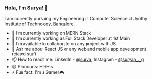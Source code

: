 ### Hola, I'm Surya! 👋

I am currently pursuing my Engineering in Computer Science at Jyothy Institute of Technology, Bangalore.

- 🔭 I’m currently working on MERN Stack
- 🌱 I’m currently working as Full Stack Developer at 1st Main
- 👯 I’m available to collaborate on any project with JS
- 💬 Ask me about React JS or any web and mobile app development related stuff 
- 📫 How to reach me: LinkedIn - [@surya](https://www.linkedin.com/in/surya-g-15a7971a5/), Instagram - [@suryaa_._g](https://www.instagram.com/suryaa_._g/)
- 😄 Pronouns: He/His
- ⚡ Fun fact: I'm a Gamer🎮

